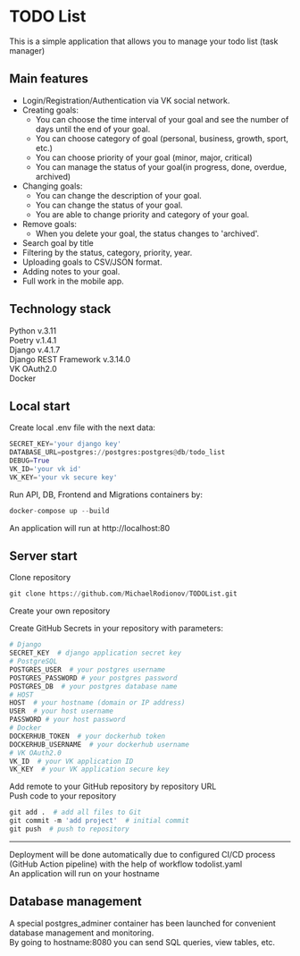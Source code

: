 # TODO List
This is a simple application that allows you to manage your todo list (task manager)
## Main features
* Login/Registration/Authentication via VK social network.
* Creating goals:
    * You can choose the time interval of your goal and see the number of days until the end of your goal.
    * You can choose category of goal (personal, business, growth, sport, etc.)
    * You can choose priority of your goal (minor, major, critical)
    * You can manage the status of your goal(in progress, done, overdue, archived)
* Changing goals:
    * You can change the description of your goal.
    * You can change the status of your goal.
    * You are able to change priority and category of your goal.
* Remove goals:
    * When you delete your goal, the status changes to 'archived'.
* Search goal by title
* Filtering by the status, category, priority, year.
* Uploading goals to CSV/JSON format.
* Adding notes to your goal.
* Full work in the mobile app.
## Technology stack   
Python v.3.11   
Poetry v.1.4.1   
Django v.4.1.7   
Django REST Framework v.3.14.0   
VK OAuth2.0   
Docker
## Local start  
Create local .env file with the next data:  
``` python
SECRET_KEY='your django key'
DATABASE_URL=postgres://postgres:postgres@db/todo_list
DEBUG=True
VK_ID='your vk id'
VK_KEY='your vk secure key'
```
Run API, DB, Frontend and Migrations containers by:
``` python
docker-compose up --build
```
An application will run at http://localhost:80
## Server start 
Clone repository
``` python
git clone https://github.com/MichaelRodionov/TODOList.git
```
Create your own repository

Create GitHub Secrets in your repository with parameters:
``` python
# Django
SECRET_KEY  # django application secret key
# PostgreSQL
POSTGRES_USER  # your postgres username
POSTGRES_PASSWORD # your postgres password
POSTGRES_DB  # your postgres database name
# HOST
HOST  # your hostname (domain or IP address)
USER  # your host username
PASSWORD # your host password
# Docker
DOCKERHUB_TOKEN  # your dockerhub token
DOCKERHUB_USERNAME  # your dockerhub username
# VK OAuth2.0
VK_ID  # your VK application ID
VK_KEY  # your VK application secure key
```
Add remote to your GitHub repository by repository URL   
Push code to your repository
``` python
git add .  # add all files to Git
git commit -m 'add project'  # initial commit
git push  # push to repository
```
---
Deployment will be done automatically due to configured CI/CD process (GitHub Action pipeline) with the help of workflow todolist.yaml   
An application will run on your hostname   
## Database management   
A special postgres_adminer container has been launched for convenient database management and monitoring.  
By going to hostname:8080 you can send SQL queries, view tables, etc.
